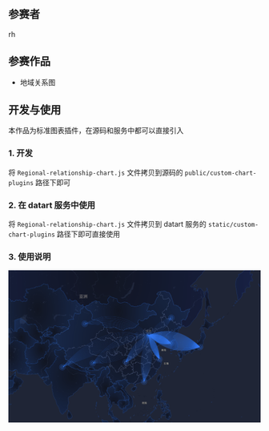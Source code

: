 ## 参赛者

rh

## 参赛作品

- 地域关系图

## 开发与使用

本作品为标准图表插件，在源码和服务中都可以直接引入

### 1. 开发

将 `Regional-relationship-chart.js` 文件拷贝到源码的 `public/custom-chart-plugins` 路径下即可

### 2. 在 datart 服务中使用

将 `Regional-relationship-chart.js` 文件拷贝到 datart 服务的 `static/custom-chart-plugins` 路径下即可直接使用

### 3. 使用说明

![1](./1.png)